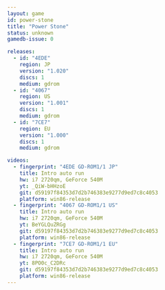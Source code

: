 ```yaml
---
layout: game
id: power-stone
title: "Power Stone"
status: unknown
gamedb-issue: 0

releases:
  - id: "4EDE"
    region: JP
    version: "1.020"
    discs: 1
    medium: gdrom
  - id: "4067"
    region: US
    version: "1.001"
    discs: 1
    medium: gdrom
  - id: "7CE7"
    region: EU
    version: "1.000"
    discs: 1
    medium: gdrom

videos:
  - fingerprint: "4EDE GD-ROM1/1 JP"
    title: Intro auto run
    hw: i7 2720qm, GeForce 540M
    yt: _QiW-bHHzoE
    git: d59197f84353d7d2b746383e9277d9ed7c8c4053
    platform: win86-release
  - fingerprint: "4067 GD-ROM1/1 US"
    title: Intro auto run
    hw: i7 2720qm, GeForce 540M
    yt: BeYGLQuZRGg
    git: d59197f84353d7d2b746383e9277d9ed7c8c4053
    platform: win86-release
  - fingerprint: "7CE7 GD-ROM1/1 EU"
    title: Intro auto run
    hw: i7 2720qm, GeForce 540M
    yt: 8PO0c_C2DRc
    git: d59197f84353d7d2b746383e9277d9ed7c8c4053
    platform: win86-release
---
```

